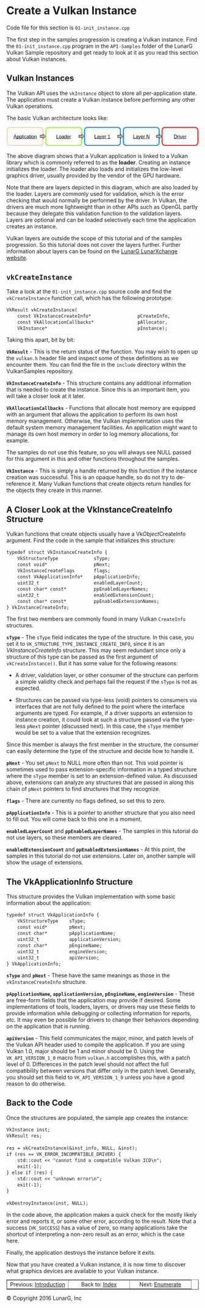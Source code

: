 # Create a Vulkan Instance

<link href="../css/lg_stylesheet.css" rel="stylesheet"></link>

Code file for this section is `01-init_instance.cpp`

The first step in the samples progression is creating a
Vulkan instance.
Find the `01-init_instance.cpp` program in the `API-Samples` folder
of the LunarG Vulkan Sample repository and get ready to look
at it as you read this section about Vulkan instances.

## Vulkan Instances

The Vulkan API uses the `vkInstance` object to store all
per-application state.
The application must create a Vulkan instance
before performing any other Vulkan operations.

The basic Vulkan architecture looks like:

![Basic App Loader](../images/BasicAppLoader.png)

The above diagram shows that a Vulkan application is
linked to a Vulkan library which is commonly referred to
as the **loader**.
Creating an instance initializes the loader.
The loader also loads and initializes the
low-level graphics driver,
usually provided by the vendor of the GPU hardware.

Note that there are layers depicted in this diagram,
which are also loaded by the loader.
Layers are commonly used for validation, which is the error
checking that would normally be performed by the driver.
In Vulkan, the drivers are much more lightweight than in
other APIs such as OpenGL partly because they delegate this
validation function to the validation layers.
Layers are optional and can be loaded selectively each
time the application creates an instance.

Vulkan layers are outside the scope of this tutorial
and of the samples progression.
So this tutorial does not cover the layers further.
Further information about layers can be found on the
<a href="https://vulkan.lunarg.com" target="_blank">LunarG LunarXchange website</a>.

## `vkCreateInstance`

Take a look at the `01-init_instance.cpp` source code and find the
`vkCreateInstance` function call, which has the following
prototype:

    VkResult vkCreateInstance(
        const VkInstanceCreateInfo*                 pCreateInfo,
        const VkAllocationCallbacks*                pAllocator,
        VkInstance*                                 pInstance);

Taking this apart, bit by bit:

**`VkResult`** -
This is the return status of the function.
You may wish to open up the `vulkan.h` header file and
inspect some of these definitions as we encounter them.
You can find the file in the `include` directory within the
VulkanSamples repository.

**`VkInstanceCreateInfo`** -
This structure contains any additional information that is
needed to create the instance.
Since this is an important item, you will take a closer look at it later.

**`VkAllocationCallbacks`** -
Functions that allocate host memory are equipped with an argument that
allows the application to perform its own host memory management.
Otherwise, the Vulkan implementation uses the default system
memory management facilities.
An application might want to manage its own host memory
in order to log memory allocations, for example.

The samples do not use this feature, so you will always see NULL passed
for this argument in this and other functions throughout the samples.

**`VkInstance`** -
This is simply a handle returned by this function if the instance
creation was successful.
This is an opaque handle, so do not try to de-reference it.
Many Vulkan functions that create objects return handles for the
objects they create in this manner.

## A Closer Look at the VkInstanceCreateInfo Structure

Vulkan functions that create objects usually have a Vk*Object*CreateInfo
argument.
Find the code in the sample that initializes this structure:

    typedef struct VkInstanceCreateInfo {
        VkStructureType             sType;
        const void*                 pNext;
        VkInstanceCreateFlags       flags;
        const VkApplicationInfo*    pApplicationInfo;
        uint32_t                    enabledLayerCount;
        const char* const*          ppEnabledLayerNames;
        uint32_t                    enabledExtensionCount;
        const char* const*          ppEnabledExtensionNames;
    } VkInstanceCreateInfo;

The first two members are commonly found in many Vulkan `CreateInfo` structures.

**`sType`** -
The `sType` field indicates the type of the structure.
In this case, you set it to `VK_STRUCTURE_TYPE_INSTANCE_CREATE_INFO`,
since it is an *VkInstanceCreateInfo* structure.
This may seem redundant since only a structure of this type can be
passed as the first argument of `vkCreateInstance()`.
But it has some value for the following reasons:

* A driver, validation layer, or other consumer of the structure can perform a simple validity
check and perhaps fail the request if the `sType` is not as expected.

* Structures can be passed via type-less (void) pointers to consumers
via interfaces that are not fully defined to the point where the
interface arguments are typed.  For example, if a driver supports an extension to
instance creation, it could look at such a structure passed via
the type-less `pNext` pointer (discussed next).  In this case, the `sType`
member would be set to a value that the extension recognizes.

Since this member is always the first member in the structure, the
consumer can easily determine the type of the structure and decide
how to handle it.

**`pNext`** -
You set `pNext` to NULL more often than not.
This void pointer is sometimes used to pass extension-specific
information in a typed structure where the `sType` member
is set to an extension-defined value.
As discussed above, extensions can analyze any structures that are passed in
along this chain of `pNext` pointers to find structures that they
recognize.

**`flags`** -
There are currently no flags defined, so set this to zero.

**`pApplicationInfo`** -
This is a pointer to another structure that you also need to fill out.
You will come back to this one in a moment.

**`enabledLayerCount`** and **`ppEnabledLayerNames`** -
The samples in this tutorial do not use layers, so these members are cleared.

**`enabledExtensionCount`** and **`ppEnabledExtensionNames`** -
At this point, the samples in this tutorial do not use extensions.
Later on, another sample will show the usage of extensions.

## The VkApplicationInfo Structure

This structure provides the Vulkan implementation with some
basic information about the application:

    typedef struct VkApplicationInfo {
        VkStructureType    sType;
        const void*        pNext;
        const char*        pApplicationName;
        uint32_t           applicationVersion;
        const char*        pEngineName;
        uint32_t           engineVersion;
        uint32_t           apiVersion;
    } VkApplicationInfo;

**`sType`** and **`pNext`** -
These have the same meanings as those in the `vkInstanceCreateInfo` structure.

**`pApplicationName`, `applicationVersion`, `pEngineName`, `engineVersion`** -
These are free-form fields that the application may provide if desired.
Some implementations of tools, loaders, layers, or drivers may
use these fields to provide information while debugging or collecting
information for reports, etc.
It may even be possible for drivers to change their behaviors depending
on the application that is running.

**`apiVersion`** -
This field communicates the major, minor, and patch levels of the
Vulkan API header used to compile the application.
If you are using Vulkan 1.0, major should be 1 and minor should be 0.
Using the `VK_API_VERSION_1_0` macro from `vulkan.h` accomplishes this,
with a patch level of 0.
Differences in the patch level should not affect the full compatibility
between versions that differ only in the patch level.
Generally, you should set this field to `VK_API_VERSION_1_0` unless
you have a good reason to do otherwise.

## Back to the Code

Once the structures are populated, the sample app creates the instance:

    VkInstance inst;
    VkResult res;

    res = vkCreateInstance(&inst_info, NULL, &inst);
    if (res == VK_ERROR_INCOMPATIBLE_DRIVER) {
        std::cout << "cannot find a compatible Vulkan ICD\n";
        exit(-1);
    } else if (res) {
        std::cout << "unknown error\n";
        exit(-1);
    }

    vkDestroyInstance(inst, NULL);

In the code above, the application makes a quick check for the mostly likely error
and reports it, or some other error, according to the result.
Note that a success (`VK_SUCCESS`) has a value of zero,
so many applications take the shortcut of interpreting
a non-zero result as an error, which is the case here.

Finally, the application destroys the instance before it exits.

Now that you have created a Vulkan instance, it is now time to discover what graphics
devices are available to your Vulkan instance.

<table border="1" width="100%">
    <tr>
        <td align="center" width="33%">Previous: <a href="00-intro.html" title="Prev">Introduction</a></td>
        <td align="center" width="33%">Back to: <a href="index.html" title="Index">Index</a></td>
        <td align="center" width="33%">Next: <a href="02-enumerate_devices.html" title="Next">Enumerate</a></td>
    </tr>
</table>
<footer>&copy; Copyright 2016 LunarG, Inc</footer>
